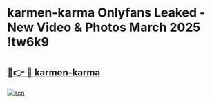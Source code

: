 # karmen-karma Onlyfans Leaked - New Video & Photos March 2025 !tw6k9

# <h2><a href="https://3dubio.iuczelnia.edu.pl?title=karmen-karma&ref=tw6k9">🔗👉 🔴 karmen-karma</a></h2>

[![acn](https://github.com/user-attachments/assets/0f9c940e-d8b0-45ae-aac7-cd30a18b3e1c)](https://3dubio.iuczelnia.edu.pl?title=karmen-karma&ref=tw6k9)

